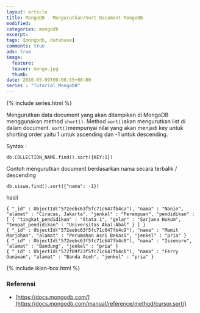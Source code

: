```yaml
---
layout: article
title: MongoDB - Mengurutkan/Sort Document MongoDB
modified:
categories: mongodb
excerpt:
tags: [mongodb, database]
comments: true
ads: true
image:
  feature:
  teaser: mongo.jpg
  thumb:
date: 2016-05-09T00:08:55+08:00
series : "Tutorial MongoDB"
---
```


{% include series.html %}

Mengurutkan data document yang akan ditampikan di MongoDB menggunakan method `short()`. Method `sort()`akan mengurutkan list di dalam document. `sort()`mempunyai nilai yang akan menjadi key untuk shorting order yaitu 1 untuk ascending dan -1 untuk descending.

Syntax :

```
db.COLLECTION_NAME.find().sort({KEY:1})
```

Contoh mengurutkan document berdasarkan nama secara terbalik / descending

```
db.siswa.find().sort({"nama": -1})
```

hasil

```
{ "_id" : ObjectId("572eebc63f5fc71c647fb4ca"), "nama" : "Nanin", "alamat" : "Ciracas, Jakarta", "jenkel" : "Perempuan", "pendidikan" : [ { "tingkat_pendidikan" : "Stata 1", "gelar" : "Sarjana Hukum", "tempat_pendidikan" : "Universitas Abal-Abal" } ] }
{ "_id" : ObjectId("572eebc63f5fc71c647fb4c9"), "nama" : "Mamit Marjohan", "alamat" : "Perumahan Asri Bekasi", "jenkel" : "pria" }
{ "_id" : ObjectId("572eebc63f5fc71c647fb4c8"), "nama" : "Issenoro", "alamat" : "Bandung", "jenkel" : "pria" }
{ "_id" : ObjectId("572f09f23f5fc71c647fb4cb"), "nama" : "Ferry Gunawan", "alamat" : "Banda Aceh", "jenkel" : "pria" }
```

{% include iklan-box.html %}

### Referensi

* [https://docs.mongodb.com/](https://docs.mongodb.com/manual/reference/method/cursor.sort/)
